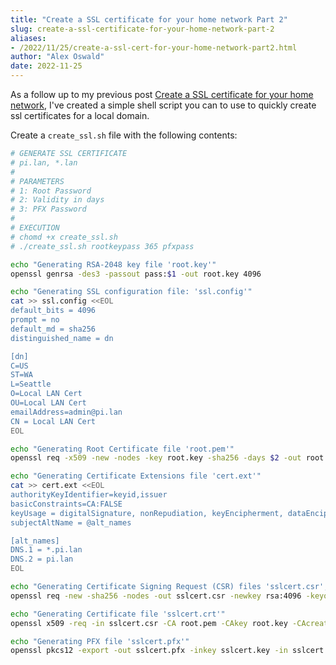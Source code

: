 ```yaml
---
title: "Create a SSL certificate for your home network Part 2"
slug: create-a-ssl-certificate-for-your-home-network-part-2
aliases:
- /2022/11/25/create-a-ssl-cert-for-your-home-network-part2.html
author: "Alex Oswald"
date: 2022-11-25
---
```


As a follow up to my previous post [Create a SSL certificate for your home network](https://www.alexoswald.com/2022/08/22/create-a-ssl-cert-for-your-home-network.html), I've created a simple shell script you can to use to quickly create ssl certificates for a local domain.

Create a `create_ssl.sh` file with the following contents:

```bash
# GENERATE SSL CERTIFICATE 
# pi.lan, *.lan
#
# PARAMETERS
# 1: Root Password
# 2: Validity in days
# 3: PFX Password
#
# EXECUTION
# chomd +x create_ssl.sh
# ./create_ssl.sh rootkeypass 365 pfxpass

echo "Generating RSA-2048 key file 'root.key'"
openssl genrsa -des3 -passout pass:$1 -out root.key 4096

echo "Generating SSL configuration file: 'ssl.config'"
cat >> ssl.config <<EOL
default_bits = 4096
prompt = no
default_md = sha256
distinguished_name = dn

[dn]
C=US
ST=WA
L=Seattle
O=Local LAN Cert
OU=Local LAN Cert
emailAddress=admin@pi.lan
CN = Local LAN Cert
EOL

echo "Generating Root Certificate file 'root.pem'"
openssl req -x509 -new -nodes -key root.key -sha256 -days $2 -out root.pem -passin pass:$1 -config ssl.config

echo "Generating Certificate Extensions file 'cert.ext'"
cat >> cert.ext <<EOL
authorityKeyIdentifier=keyid,issuer
basicConstraints=CA:FALSE
keyUsage = digitalSignature, nonRepudiation, keyEncipherment, dataEncipherment
subjectAltName = @alt_names

[alt_names]
DNS.1 = *.pi.lan
DNS.2 = pi.lan
EOL

echo "Generating Certificate Signing Request (CSR) files 'sslcert.csr', 'sslcert.key'"
openssl req -new -sha256 -nodes -out sslcert.csr -newkey rsa:4096 -keyout sslcert.key -config ssl.config

echo "Generating Certificate file 'sslcert.crt'"
openssl x509 -req -in sslcert.csr -CA root.pem -CAkey root.key -CAcreateserial -out sslcert.crt -days 365 -sha256 -extfile cert.ext -passin pass:$1

echo "Generating PFX file 'sslcert.pfx'"
openssl pkcs12 -export -out sslcert.pfx -inkey sslcert.key -in sslcert.crt -passout pass:$3
```